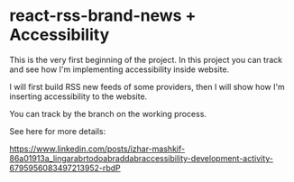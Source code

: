 # react-rss-brand-news + Accessibility

This is the very first beginning of the project. 
In this project you can track and see how I'm implementing accessibility inside
website. 

I will first build RSS new feeds of some providers, then I will show how I'm 
inserting accessibility to the website. 

You can track by the branch on the working process.

See here for more details:

https://www.linkedin.com/posts/izhar-mashkif-86a01913a_lingarabrtodoabraddabraccessibility-development-activity-6795956083497213952-rbdP